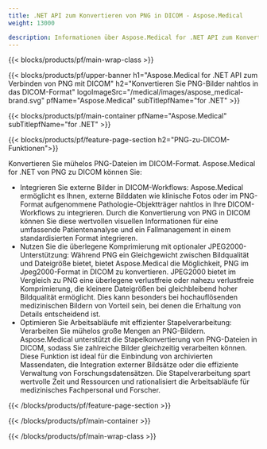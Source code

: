 ```yaml
---
title: .NET API zum Konvertieren von PNG in DICOM - Aspose.Medical
weight: 13000

description: Informationen über Aspose.Medical for .NET API zum Konvertieren von PNG in DICOM
---
```


{{< blocks/products/pf/main-wrap-class >}}

{{< blocks/products/pf/upper-banner h1="Aspose.Medical for .NET API zum Verbinden von PNG mit DICOM" h2="Konvertieren Sie PNG-Bilder nahtlos in das DICOM-Format" logoImageSrc="/medical/images/aspose_medical-brand.svg" pfName="Aspose.Medical" subTitlepfName="for .NET" >}}

{{< blocks/products/pf/main-container pfName="Aspose.Medical" subTitlepfName="for .NET" >}}

{{< blocks/products/pf/feature-page-section h2="PNG-zu-DICOM-Funktionen">}}

<p>Konvertieren Sie mühelos PNG-Dateien im DICOM-Format. Aspose.Medical for .NET von PNG zu DICOM können Sie:</p>

<ul>
<li>Integrieren Sie externe Bilder in DICOM-Workflows: Aspose.Medical ermöglicht es Ihnen, externe Bilddaten wie klinische Fotos oder im PNG-Format aufgenommene Pathologie-Objektträger nahtlos in Ihre DICOM-Workflows zu integrieren. Durch die Konvertierung von PNG in DICOM können Sie diese wertvollen visuellen Informationen für eine umfassende Patientenanalyse und ein Fallmanagement in einem standardisierten Format integrieren.</li>
<li>Nutzen Sie die überlegene Komprimierung mit optionaler JPEG2000-Unterstützung: Während PNG ein Gleichgewicht zwischen Bildqualität und Dateigröße bietet, bietet Aspose.Medical die Möglichkeit, PNG im Jpeg2000-Format in DICOM zu konvertieren. JPEG2000 bietet im Vergleich zu PNG eine überlegene verlustfreie oder nahezu verlustfreie Komprimierung, die kleinere Dateigrößen bei gleichbleibend hoher Bildqualität ermöglicht. Dies kann besonders bei hochauflösenden medizinischen Bildern von Vorteil sein, bei denen die Erhaltung von Details entscheidend ist.</li>
<li>Optimieren Sie Arbeitsabläufe mit effizienter Stapelverarbeitung: Verarbeiten Sie mühelos große Mengen an PNG-Bildern. Aspose.Medical unterstützt die Stapelkonvertierung von PNG-Dateien in DICOM, sodass Sie zahlreiche Bilder gleichzeitig verarbeiten können. Diese Funktion ist ideal für die Einbindung von archivierten Massendaten, die Integration externer Bildsätze oder die effiziente Verwaltung von Forschungsdatensätzen. Die Stapelverarbeitung spart wertvolle Zeit und Ressourcen und rationalisiert die Arbeitsabläufe für medizinisches Fachpersonal und Forscher.</li>
</ul>

{{< /blocks/products/pf/feature-page-section >}}

{{< /blocks/products/pf/main-container >}}

{{< /blocks/products/pf/main-wrap-class >}}